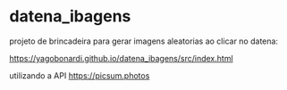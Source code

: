 # datena_ibagens
projeto de brincadeira para gerar imagens aleatorias ao clicar no datena:

https://yagobonardi.github.io/datena_ibagens/src/index.html

utilizando a API https://picsum.photos
